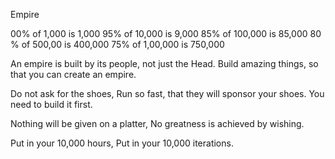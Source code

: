 Empire

00% of 1,000 is 1,000
95% of 10,000 is 9,000
85% of 100,000 is 85,000
80 % of 500,00 is 400,000
75% of 1,00,000 is 750,000

An empire is built by its people, not just the Head.
Build amazing things, so that you can create an empire.

Do not ask for the shoes,
Run so fast, that they will sponsor your shoes.
You need to build it first.

Nothing will be given on a platter, 
No greatness is achieved by wishing.

Put in your 10,000 hours, Put in your 10,000 iterations.